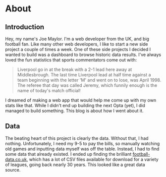 # About

## Introduction

Hey, my name's Joe Maylor. I'm a web developer from the UK, and big football fan. Like many other web developers, I like to start a new side project a couple of times a week. One of these side projects I decided I wanted to build was a dashboard to browse historic data results. I've always loved the fun statistics that sports commentators come out with:

> Liverpool go in at the break with a 2-1 lead here away at Middlesbrough. The last time Liverpool lead at half time against a team beginning with the letter 'M' and went on to lose, was April 1998. The referee that day was called Jeremy, which funnily enough is the name of today's match official!

I dreamed of making a web app that would help me come up with my own stats like that. While I didn't end up building the next Opta (yet), I did managed to build something. This blog is about how I went about it.

## Data

The beating heart of this project is clearly the data. Without that, I had nothing. Unfortunately, I need my 9-5 to pay the bills, so manually watching old games and inputting data myself was off the table. Instead, I had to find some data that already existed. I ended up finding the brilliant [football-data.co.uk](https://www.football-data.co.uk/data.php), which has a lot of CSV files available for download for a variety of leagues, going back nearly 30 years. This looked like a great data source.
